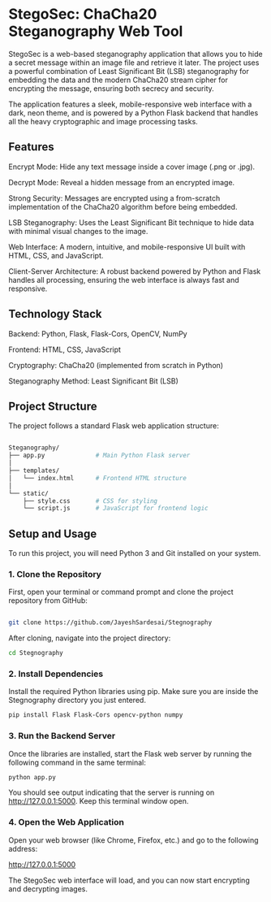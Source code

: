 # StegoSec: ChaCha20 Steganography Web Tool

StegoSec is a web-based steganography application that allows you to hide a secret message within an image file and retrieve it later. The project uses a powerful combination of Least Significant Bit (LSB) steganography for embedding the data and the modern ChaCha20 stream cipher for encrypting the message, ensuring both secrecy and security.

The application features a sleek, mobile-responsive web interface with a dark, neon theme, and is powered by a Python Flask backend that handles all the heavy cryptographic and image processing tasks.

## Features
Encrypt Mode: Hide any text message inside a cover image (.png or .jpg).

Decrypt Mode: Reveal a hidden message from an encrypted image.

Strong Security: Messages are encrypted using a from-scratch implementation of the ChaCha20 algorithm before being embedded.

LSB Steganography: Uses the Least Significant Bit technique to hide data with minimal visual changes to the image.

Web Interface: A modern, intuitive, and mobile-responsive UI built with HTML, CSS, and JavaScript.

Client-Server Architecture: A robust backend powered by Python and Flask handles all processing, ensuring the web interface is always fast and responsive.

## Technology Stack
Backend: Python, Flask, Flask-Cors, OpenCV, NumPy

Frontend: HTML, CSS, JavaScript

Cryptography: ChaCha20 (implemented from scratch in Python)

Steganography Method: Least Significant Bit (LSB)

## Project Structure
The project follows a standard Flask web application structure:

```bash

Steganography/
├── app.py              # Main Python Flask server
│
├── templates/
│   └── index.html      # Frontend HTML structure
│
└── static/
    ├── style.css       # CSS for styling
    └── script.js       # JavaScript for frontend logic
```
## Setup and Usage
To run this project, you will need Python 3 and Git installed on your system.

### 1. Clone the Repository
First, open your terminal or command prompt and clone the project repository from GitHub:

```bash

git clone https://github.com/JayeshSardesai/Stegnography
```
After cloning, navigate into the project directory:

```bash
cd Stegnography
```
### 2. Install Dependencies
Install the required Python libraries using pip. Make sure you are inside the Stegnography directory you just entered.

```bash
pip install Flask Flask-Cors opencv-python numpy
```
### 3. Run the Backend Server
Once the libraries are installed, start the Flask web server by running the following command in the same terminal:

```bash
python app.py
```
You should see output indicating that the server is running on http://127.0.0.1:5000. Keep this terminal window open.

### 4. Open the Web Application
Open your web browser (like Chrome, Firefox, etc.) and go to the following address:

http://127.0.0.1:5000

The StegoSec web interface will load, and you can now start encrypting and decrypting images.